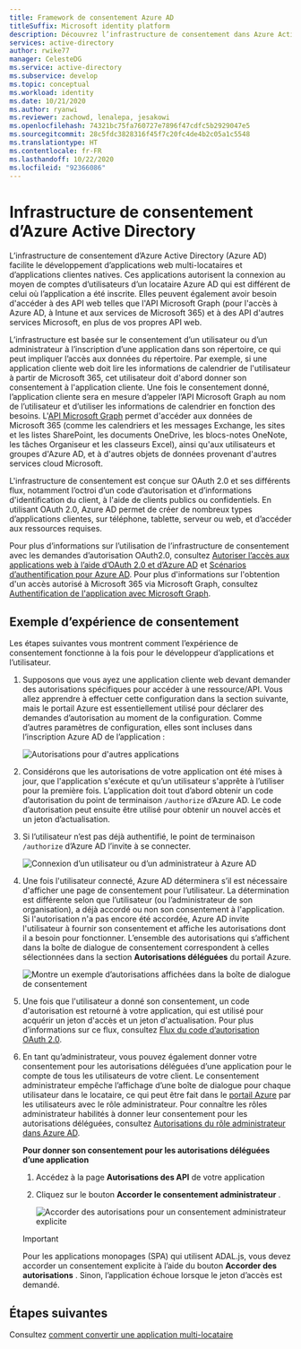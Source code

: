```yaml
---
title: Framework de consentement Azure AD
titleSuffix: Microsoft identity platform
description: Découvrez l’infrastructure de consentement dans Azure Active Directory et comment elle facilite le développement d’applications web multi-locataires et d’applications clientes natives.
services: active-directory
author: rwike77
manager: CelesteDG
ms.service: active-directory
ms.subservice: develop
ms.topic: conceptual
ms.workload: identity
ms.date: 10/21/2020
ms.author: ryanwi
ms.reviewer: zachowd, lenalepa, jesakowi
ms.openlocfilehash: 74321bc75fa760727e7896f47cdfc5b2929047e5
ms.sourcegitcommit: 28c5fdc3828316f45f7c20fc4de4b2c05a1c5548
ms.translationtype: HT
ms.contentlocale: fr-FR
ms.lasthandoff: 10/22/2020
ms.locfileid: "92366086"
---
```

# <a name="azure-active-directory-consent-framework"></a>Infrastructure de consentement d’Azure Active Directory

L’infrastructure de consentement d’Azure Active Directory (Azure AD) facilite le développement d’applications web multi-locataires et d’applications clientes natives. Ces applications autorisent la connexion au moyen de comptes d’utilisateurs d’un locataire Azure AD qui est différent de celui où l’application a été inscrite. Elles peuvent également avoir besoin d'accéder à des API web telles que l'API Microsoft Graph (pour l'accès à Azure AD, à Intune et aux services de Microsoft 365) et à des API d'autres services Microsoft, en plus de vos propres API web.

L’infrastructure est basée sur le consentement d’un utilisateur ou d’un administrateur à l’inscription d’une application dans son répertoire, ce qui peut impliquer l’accès aux données du répertoire. Par exemple, si une application cliente web doit lire les informations de calendrier de l'utilisateur à partir de Microsoft 365, cet utilisateur doit d'abord donner son consentement à l'application cliente. Une fois le consentement donné, l’application cliente sera en mesure d’appeler l’API Microsoft Graph au nom de l’utilisateur et d’utiliser les informations de calendrier en fonction des besoins. L'[API Microsoft Graph](https://developer.microsoft.com/graph) permet d'accéder aux données de Microsoft 365 (comme les calendriers et les messages Exchange, les sites et les listes SharePoint, les documents OneDrive, les blocs-notes OneNote, les tâches Organiseur et les classeurs Excel), ainsi qu'aux utilisateurs et groupes d'Azure AD, et à d'autres objets de données provenant d'autres services cloud Microsoft.

L'infrastructure de consentement est conçue sur OAuth 2.0 et ses différents flux, notamment l’octroi d’un code d’autorisation et d’informations d'identification du client, à l'aide de clients publics ou confidentiels. En utilisant OAuth 2.0, Azure AD permet de créer de nombreux types d’applications clientes, sur téléphone, tablette, serveur ou web, et d’accéder aux ressources requises.

Pour plus d’informations sur l’utilisation de l’infrastructure de consentement avec les demandes d’autorisation OAuth2.0, consultez [Autoriser l’accès aux applications web à l’aide d’OAuth 2.0 et d’Azure AD](v2-oauth2-auth-code-flow.md) et [Scénarios d’authentification pour Azure AD](./authentication-vs-authorization.md). Pour plus d'informations sur l'obtention d'un accès autorisé à Microsoft 365 via Microsoft Graph, consultez [Authentification de l'application avec Microsoft Graph](/graph/).

## <a name="consent-experience---an-example"></a>Exemple d’expérience de consentement

Les étapes suivantes vous montrent comment l’expérience de consentement fonctionne à la fois pour le développeur d’applications et l’utilisateur.

1. Supposons que vous ayez une application cliente web devant demander des autorisations spécifiques pour accéder à une ressource/API. Vous allez apprendre à effectuer cette configuration dans la section suivante, mais le portail Azure est essentiellement utilisé pour déclarer des demandes d’autorisation au moment de la configuration. Comme d’autres paramètres de configuration, elles sont incluses dans l’inscription Azure AD de l’application :

    ![Autorisations pour d'autres applications](./media/consent-framework/permissions.png)

1. Considérons que les autorisations de votre application ont été mises à jour, que l'application s'exécute et qu’un utilisateur s'apprête à l’utiliser pour la première fois. L’application doit tout d’abord obtenir un code d’autorisation du point de terminaison `/authorize` d’Azure AD. Le code d’autorisation peut ensuite être utilisé pour obtenir un nouvel accès et un jeton d’actualisation.

1. Si l’utilisateur n’est pas déjà authentifié, le point de terminaison `/authorize` d’Azure AD l’invite à se connecter.

    ![Connexion d’un utilisateur ou d’un administrateur à Azure AD](./media/consent-framework/usersignin.png)

1. Une fois l'utilisateur connecté, Azure AD déterminera s’il est nécessaire d'afficher une page de consentement pour l’utilisateur. La détermination est différente selon que l’utilisateur (ou l’administrateur de son organisation), a déjà accordé ou non son consentement à l'application. Si l'autorisation n'a pas encore été accordée, Azure AD invite l'utilisateur à fournir son consentement et affiche les autorisations dont il a besoin pour fonctionner. L’ensemble des autorisations qui s’affichent dans la boîte de dialogue de consentement correspondent à celles sélectionnées dans la section **Autorisations déléguées** du portail Azure.

    ![Montre un exemple d’autorisations affichées dans la boîte de dialogue de consentement](./media/consent-framework/consent.png)

1. Une fois que l'utilisateur a donné son consentement, un code d'autorisation est retourné à votre application, qui est utilisé pour acquérir un jeton d'accès et un jeton d'actualisation. Pour plus d’informations sur ce flux, consultez [Flux du code d’autorisation OAuth 2.0](v2-oauth2-auth-code-flow.md).

1. En tant qu’administrateur, vous pouvez également donner votre consentement pour les autorisations déléguées d’une application pour le compte de tous les utilisateurs de votre client. Le consentement administrateur empêche l’affichage d’une boîte de dialogue pour chaque utilisateur dans le locataire, ce qui peut être fait dans le [portail Azure](https://portal.azure.com) par les utilisateurs avec le rôle administrateur. Pour connaître les rôles administrateur habilités à donner leur consentement pour les autorisations déléguées, consultez [Autorisations du rôle administrateur dans Azure AD](../roles/permissions-reference.md).

    **Pour donner son consentement pour les autorisations déléguées d’une application**

   1. Accédez à la page **Autorisations des API** de votre application
   1. Cliquez sur le bouton **Accorder le consentement administrateur** .

      ![Accorder des autorisations pour un consentement administrateur explicite](./media/consent-framework/grant-consent.png)

   > [!IMPORTANT]
   > Pour les applications monopages (SPA) qui utilisent ADAL.js, vous devez accorder un consentement explicite à l’aide du bouton **Accorder des autorisations** . Sinon, l’application échoue lorsque le jeton d’accès est demandé.

## <a name="next-steps"></a>Étapes suivantes

Consultez [comment convertir une application multi-locataire](howto-convert-app-to-be-multi-tenant.md)
